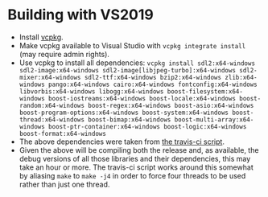 # Building with VS2019
 * Install [vcpkg](https://github.com/Microsoft/vcpkg).
 * Make vcpkg available to Visual Studio with `vcpkg integrate install` (may require admin rights).
 * Use vcpkg to install all dependencies:
```vcpkg install sdl2:x64-windows sdl2-image:x64-windows sdl2-image[libjpeg-turbo]:x64-windows sdl2-mixer:x64-windows sdl2-ttf:x64-windows bzip2:x64-windows zlib:x64-windows pango:x64-windows cairo:x64-windows fontconfig:x64-windows libvorbis:x64-windows libogg:x64-windows boost-filesystem:x64-windows boost-iostreams:x64-windows boost-locale:x64-windows boost-random:x64-windows boost-regex:x64-windows boost-asio:x64-windows boost-program-options:x64-windows boost-system:x64-windows boost-thread:x64-windows boost-bimap:x64-windows boost-multi-array:x64-windows boost-ptr-container:x64-windows boost-logic:x64-windows boost-format:x64-windows```
  * The above dependencies were taken from [the travis-ci script](https://github.com/wesnoth/wesnoth/blob/master/utils/travis/steps/script.sh).
  * Given the above will be compiling both the release and, as available, the debug versions of all those libraries and their dependencies, this may take an hour or more. The travis-ci script works around this somewhat by aliasing `make` to `make -j4` in order to force four threads to be used rather than just one thread.
